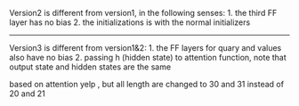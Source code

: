 
Version2 is different from version1, in the following senses:
	1. the third FF layer has no bias
	2. the initializations is with the normal initializers

*****************************************************************

	
		
Version3 is different from version1&2:
	1. the FF layers for quary and values also have no  bias
	2. passing h (hidden state) to attention function, note that output state and hidden states are the same

based on attention yelp , but all length are changed to 30 and 31 instead of 20 and 21



		



	


 
	
